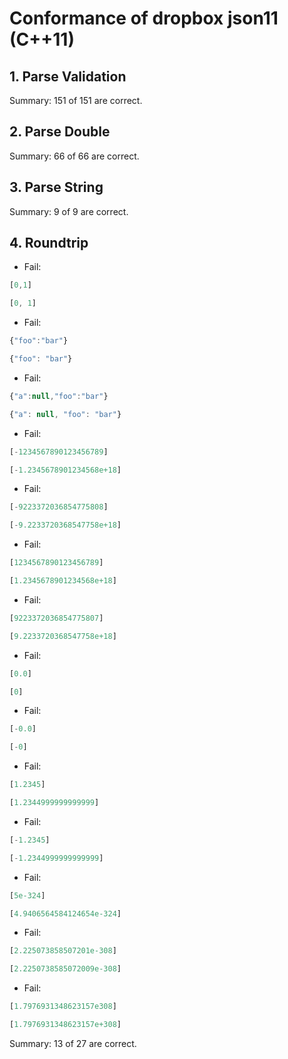 # Conformance of dropbox json11 (C++11)

## 1. Parse Validation


Summary: 151 of 151 are correct.

## 2. Parse Double


Summary: 66 of 66 are correct.

## 3. Parse String


Summary: 9 of 9 are correct.

## 4. Roundtrip

* Fail:
~~~js
[0,1]
~~~

~~~js
[0, 1]
~~~

* Fail:
~~~js
{"foo":"bar"}
~~~

~~~js
{"foo": "bar"}
~~~

* Fail:
~~~js
{"a":null,"foo":"bar"}
~~~

~~~js
{"a": null, "foo": "bar"}
~~~

* Fail:
~~~js
[-1234567890123456789]
~~~

~~~js
[-1.2345678901234568e+18]
~~~

* Fail:
~~~js
[-9223372036854775808]
~~~

~~~js
[-9.2233720368547758e+18]
~~~

* Fail:
~~~js
[1234567890123456789]
~~~

~~~js
[1.2345678901234568e+18]
~~~

* Fail:
~~~js
[9223372036854775807]
~~~

~~~js
[9.2233720368547758e+18]
~~~

* Fail:
~~~js
[0.0]
~~~

~~~js
[0]
~~~

* Fail:
~~~js
[-0.0]
~~~

~~~js
[-0]
~~~

* Fail:
~~~js
[1.2345]
~~~

~~~js
[1.2344999999999999]
~~~

* Fail:
~~~js
[-1.2345]
~~~

~~~js
[-1.2344999999999999]
~~~

* Fail:
~~~js
[5e-324]
~~~

~~~js
[4.9406564584124654e-324]
~~~

* Fail:
~~~js
[2.225073858507201e-308]
~~~

~~~js
[2.2250738585072009e-308]
~~~

* Fail:
~~~js
[1.7976931348623157e308]
~~~

~~~js
[1.7976931348623157e+308]
~~~


Summary: 13 of 27 are correct.


